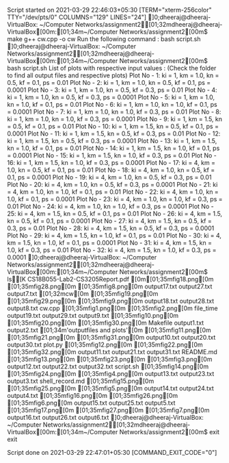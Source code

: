 Script started on 2021-03-29 22:46:03+05:30 [TERM="xterm-256color" TTY="/dev/pts/0" COLUMNS="129" LINES="24"]
]0;dheeraj@dheeraj-VirtualBox: ~/Computer Networks/assignment2[01;32mdheeraj@dheeraj-VirtualBox[00m:[01;34m~/Computer Networks/assignment2[00m$ make
g++ cw.cpp -o cw
Run the following command :
bash script.sh
]0;dheeraj@dheeraj-VirtualBox: ~/Computer Networks/assignment2[01;32mdheeraj@dheeraj-VirtualBox[00m:[01;34m~/Computer Networks/assignment2[00m$ bash script.sh 
List of plots with respective input values :
(Check the folder to find all output files and respective plots)
Plot No - 1: ki = 1, km = 1.0, kn = 0.5, kf = 0.1, ps = 0.01
Plot No - 2: ki = 1, km = 1.0, kn = 0.5, kf = 0.1, ps = 0.0001
Plot No - 3: ki = 1, km = 1.0, kn = 0.5, kf = 0.3, ps = 0.01
Plot No - 4: ki = 1, km = 1.0, kn = 0.5, kf = 0.3, ps = 0.0001
Plot No - 5: ki = 1, km = 1.0, kn = 1.0, kf = 0.1, ps = 0.01
Plot No - 6: ki = 1, km = 1.0, kn = 1.0, kf = 0.1, ps = 0.0001
Plot No - 7: ki = 1, km = 1.0, kn = 1.0, kf = 0.3, ps = 0.01
Plot No - 8: ki = 1, km = 1.0, kn = 1.0, kf = 0.3, ps = 0.0001
Plot No - 9: ki = 1, km = 1.5, kn = 0.5, kf = 0.1, ps = 0.01
Plot No - 10: ki = 1, km = 1.5, kn = 0.5, kf = 0.1, ps = 0.0001
Plot No - 11: ki = 1, km = 1.5, kn = 0.5, kf = 0.3, ps = 0.01
Plot No - 12: ki = 1, km = 1.5, kn = 0.5, kf = 0.3, ps = 0.0001
Plot No - 13: ki = 1, km = 1.5, kn = 1.0, kf = 0.1, ps = 0.01
Plot No - 14: ki = 1, km = 1.5, kn = 1.0, kf = 0.1, ps = 0.0001
Plot No - 15: ki = 1, km = 1.5, kn = 1.0, kf = 0.3, ps = 0.01
Plot No - 16: ki = 1, km = 1.5, kn = 1.0, kf = 0.3, ps = 0.0001
Plot No - 17: ki = 4, km = 1.0, kn = 0.5, kf = 0.1, ps = 0.01
Plot No - 18: ki = 4, km = 1.0, kn = 0.5, kf = 0.1, ps = 0.0001
Plot No - 19: ki = 4, km = 1.0, kn = 0.5, kf = 0.3, ps = 0.01
Plot No - 20: ki = 4, km = 1.0, kn = 0.5, kf = 0.3, ps = 0.0001
Plot No - 21: ki = 4, km = 1.0, kn = 1.0, kf = 0.1, ps = 0.01
Plot No - 22: ki = 4, km = 1.0, kn = 1.0, kf = 0.1, ps = 0.0001
Plot No - 23: ki = 4, km = 1.0, kn = 1.0, kf = 0.3, ps = 0.01
Plot No - 24: ki = 4, km = 1.0, kn = 1.0, kf = 0.3, ps = 0.0001
Plot No - 25: ki = 4, km = 1.5, kn = 0.5, kf = 0.1, ps = 0.01
Plot No - 26: ki = 4, km = 1.5, kn = 0.5, kf = 0.1, ps = 0.0001
Plot No - 27: ki = 4, km = 1.5, kn = 0.5, kf = 0.3, ps = 0.01
Plot No - 28: ki = 4, km = 1.5, kn = 0.5, kf = 0.3, ps = 0.0001
Plot No - 29: ki = 4, km = 1.5, kn = 1.0, kf = 0.1, ps = 0.01
Plot No - 30: ki = 4, km = 1.5, kn = 1.0, kf = 0.1, ps = 0.0001
Plot No - 31: ki = 4, km = 1.5, kn = 1.0, kf = 0.3, ps = 0.01
Plot No - 32: ki = 4, km = 1.5, kn = 1.0, kf = 0.3, ps = 0.0001
]0;dheeraj@dheeraj-VirtualBox: ~/Computer Networks/assignment2[01;32mdheeraj@dheeraj-VirtualBox[00m:[01;34m~/Computer Networks/assignment2[00m$ ls\[K
 CS18B055-Lab2-CS3205Report.pdf   [0m[01;35mfig18.png[0m   [01;35mfig28.png[0m   [01;35mfig8.png[0m       output17.txt   output27.txt   output7.txt
 [01;32mcw[0m                               [01;35mfig19.png[0m   [01;35mfig29.png[0m   [01;35mfig9.png[0m       output18.txt   output28.txt   output8.txt
 cw.cpp                           [01;35mfig1.png[0m    [01;35mfig2.png[0m    file_time      output19.txt   output29.txt   output9.txt
 [01;35mfig10.png[0m                        [01;35mfig20.png[0m   [01;35mfig30.png[0m   Makefile       output1.txt    output2.txt   [01;34m'outputfiles and plots'[0m
 [01;35mfig11.png[0m                        [01;35mfig21.png[0m   [01;35mfig31.png[0m   output10.txt   output20.txt   output30.txt   plot.py
 [01;35mfig12.png[0m                        [01;35mfig22.png[0m   [01;35mfig32.png[0m   output11.txt   output21.txt   output31.txt   README.md
 [01;35mfig13.png[0m                        [01;35mfig23.png[0m   [01;35mfig3.png[0m    output12.txt   output22.txt   output32.txt   script.sh
 [01;35mfig14.png[0m                        [01;35mfig24.png[0m   [01;35mfig4.png[0m    output13.txt   output23.txt   output3.txt    shell_record.md
 [01;35mfig15.png[0m                        [01;35mfig25.png[0m   [01;35mfig5.png[0m    output14.txt   output24.txt   output4.txt
 [01;35mfig16.png[0m                        [01;35mfig26.png[0m   [01;35mfig6.png[0m    output15.txt   output25.txt   output5.txt
 [01;35mfig17.png[0m                        [01;35mfig27.png[0m   [01;35mfig7.png[0m    output16.txt   output26.txt   output6.txt
]0;dheeraj@dheeraj-VirtualBox: ~/Computer Networks/assignment2[01;32mdheeraj@dheeraj-VirtualBox[00m:[01;34m~/Computer Networks/assignment2[00m$ exit
exit

Script done on 2021-03-29 22:47:01+05:30 [COMMAND_EXIT_CODE="0"]
